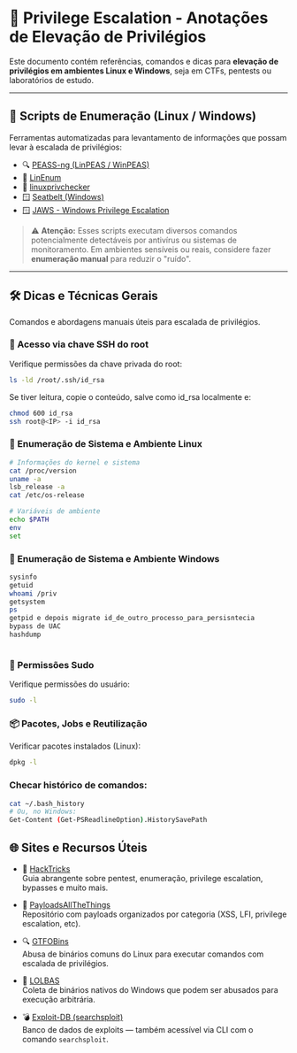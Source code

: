 # 🧬 Privilege Escalation - Anotações de Elevação de Privilégios

Este documento contém referências, comandos e dicas para **elevação de privilégios em ambientes Linux e Windows**, seja em CTFs, pentests ou laboratórios de estudo.

---

## 📜 Scripts de Enumeração (Linux / Windows)

Ferramentas automatizadas para levantamento de informações que possam levar à escalada de privilégios:

- 🔍 [PEASS-ng (LinPEAS / WinPEAS)](https://github.com/peass-ng/PEASS-ng)
- 🐧 [LinEnum](https://github.com/rebootuser/LinEnum)
- 🧪 [linuxprivchecker](https://github.com/sleventyeleven/linuxprivchecker)
- 🪟 [Seatbelt (Windows)](https://github.com/GhostPack/Seatbelt)
- 🪟 [JAWS - Windows Privilege Escalation](https://github.com/411Hall/JAWS)

> ⚠️ **Atenção:** Esses scripts executam diversos comandos potencialmente detectáveis por antivírus ou sistemas de monitoramento. Em ambientes sensíveis ou reais, considere fazer **enumeração manual** para reduzir o "ruído".

---

## 🛠️ Dicas e Técnicas Gerais

Comandos e abordagens manuais úteis para escalada de privilégios.

### 🔑 Acesso via chave SSH do root

Verifique permissões da chave privada do root:

```bash
ls -ld /root/.ssh/id_rsa
```
Se tiver leitura, copie o conteúdo, salve como id_rsa localmente e:

```bash
chmod 600 id_rsa
ssh root@<IP> -i id_rsa
```
### 🔎 Enumeração de Sistema e Ambiente Linux

```bash
# Informações do kernel e sistema
cat /proc/version
uname -a
lsb_release -a
cat /etc/os-release

# Variáveis de ambiente
echo $PATH
env
set
```
### 🔎 Enumeração de Sistema e Ambiente Windows

```bash
sysinfo
getuid
whoami /priv
getsystem
ps
getpid e depois migrate id_de_outro_processo_para_persisntecia
bypass de UAC
hashdump



```

### 🔐 Permissões Sudo
Verifique permissões do usuário:

```bash
sudo -l
```

### 📦 Pacotes, Jobs e Reutilização
Verificar pacotes instalados (Linux):

```bash
dpkg -l
```

### Checar histórico de comandos:

```bash
cat ~/.bash_history
# Ou, no Windows:
Get-Content (Get-PSReadlineOption).HistorySavePath
```

## 🌐 Sites e Recursos Úteis

- 🧠 [HackTricks](https://book.hacktricks.xyz/)  
  Guia abrangente sobre pentest, enumeração, privilege escalation, bypasses e muito mais.

- 📂 [PayloadsAllTheThings](https://github.com/swisskyrepo/PayloadsAllTheThings)  
  Repositório com payloads organizados por categoria (XSS, LFI, privilege escalation, etc).

- 🔍 [GTFOBins](https://gtfobins.github.io/)  
  Abusa de binários comuns do Linux para executar comandos com escalada de privilégios.

- 🧬 [LOLBAS](https://lolbas-project.github.io/)  
  Coleta de binários nativos do Windows que podem ser abusados para execução arbitrária.

- 💣 [Exploit-DB (searchsploit)](https://www.exploit-db.com/)  
  Banco de dados de exploits — também acessível via CLI com o comando `searchsploit`.





